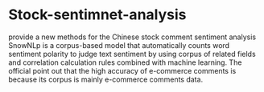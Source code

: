 # Stock-sentimnet-analysis
provide a new methods for the Chinese stock comment sentiment analysis
SnowNLp is a corpus-based model that automatically counts word sentiment polarity to judge text sentiment by using corpus of related fields and correlation calculation rules combined with machine learning. The official point out that the high accuracy of e-commerce comments is because its corpus is mainly e-commerce comments data. 
